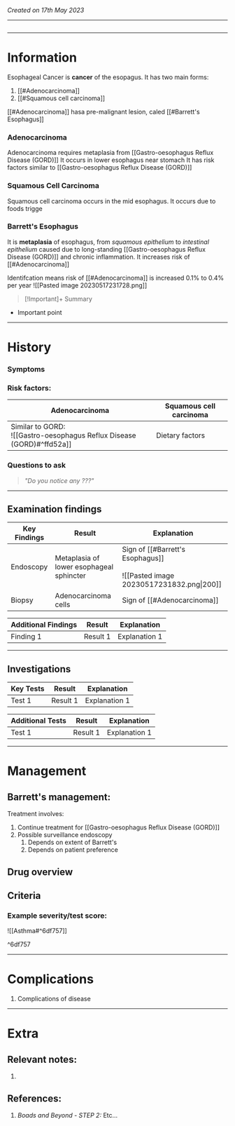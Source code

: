 *Created on 17th May 2023*

---
```toc
```
---

# Information
Esophageal Cancer is **cancer** of the esopagus. It has two main forms:
1. [[#Adenocarcinoma]]
2. [[#Squamous cell carcinoma]]

[[#Adenocarcinoma]] hasa pre-malignant lesion, caled [[#Barrett's Esophagus]]

### Adenocarcinoma
Adenocarcinoma requires metaplasia from [[Gastro-oesophagus Reflux Disease (GORD)]]
It occurs in lower esophagus near stomach
It has risk factors similar to [[Gastro-oesophagus Reflux Disease (GORD)]]

### Squamous Cell Carcinoma
Squamous cell carcinoma occurs in the mid esophagus. It occurs due to foods trigge

### Barrett's Esophagus
It is **metaplasia** of esophagus, from *squamous epithelium* to *intestinal epithelium* caused due to long-standing [[Gastro-oesophagus Reflux Disease (GORD)]] and chronic inflammation. It increases risk of [[#Adenocarcinoma]]

Identifcation means risk of [[#Adenocarcinoma]] is increased 0.1% to 0.4% per year
![[Pasted image 20230517231728.png]]

> [!Important]+ Summary
- Important point

--- 
# History
### Symptoms

### Risk factors:
|Adenocarcinoma| Squamous cell carcinoma |
| -------------- | ----------------------- |
|Similar to GORD: <br>![[Gastro-oesophagus Reflux Disease (GORD)#^ffd52a]]|Dietary factors|



### Questions to ask
>*"Do you notice any ???"*

---

## Examination findings
| Key Findings | Result   | Explanation   |
| ------------ | -------- | ------------- |
|Endoscopy |Metaplasia of lower esophageal sphincter|Sign of [[#Barrett's Esophagus]] <br> <br>![[Pasted image 20230517231832.png\|200]]|
|Biopsy|Adenocarcinoma cells |Sign of [[#Adenocarcinoma]]|

| Additional Findings | Result   | Explanation   |
| ------------------- | -------- | ------------- |
| Finding 1           | Result 1 | Explanation 1 |

---

## Investigations
| Key Tests                 |Result| Explanation                                                                                                                                                     |
| ------------------------- | --- | --------------------------------------------------------------------------------------------------------------------------------------------------------------- |
| Test 1                    |Result 1| Explanation 1                                                                                                                                                        |

| Additional Tests               |  Result   | Explanation                |
| ------------------------------ | --- | --------------------- |
| Test 1                            |  Result 1   | Explanation 1 |

---

# Management
## Barrett's management:
Treatment involves:
1. Continue treatment for [[Gastro-oesophagus Reflux Disease (GORD)]]
2. Possible surveillance endoscopy
	1. Depends on extent of Barrett's
	2. Depends on patient preference

## Drug overview

## Criteria
### Example severity/test score:
![[Asthma#^6df757]]

^6df757

---

# Complications
1. Complications of disease

---

# Extra
## Relevant notes:
1. 
## References:
1. *Boads and Beyond - STEP 2:* Etc...